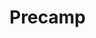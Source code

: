 # Precamp
<!DOCTYPE html>
<html lang="ko">
<head>
    <title>PRECAMP</title>
</head>
<body>
</body>
</html>
